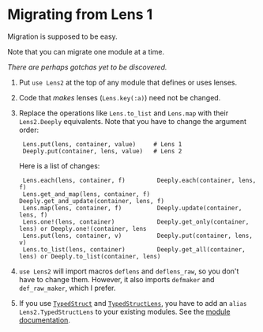 # Migrating from Lens 1

Migration is supposed to be easy.

Note that you can migrate one module at a time.

*There are perhaps gotchas yet to be discovered.*

1. Put `use Lens2` at the top of any module that defines or uses
   lenses. 
   
2. Code that *makes* lenses (`Lens.key(:a)`) need not be changed.

2. Replace the operations like `Lens.to_list` and `Lens.map` with their
   `Lens2.Deeply` equivalents. Note that you have to change the
   argument order:
   
        Lens.put(lens, container, value)     # Lens 1
        Deeply.put(container, lens, value)   # Lens 2
       
   Here is a list of changes:
   
   
        Lens.each(lens, container, f)         Deeply.each(container, lens, f)
        Lens.get_and_map(lens, container, f)  Deeply.get_and_update(container, lens, f)
        Lens.map(lens, container, f)          Deeply.update(container, lens, f)
        Lens.one!(lens, container)            Deeply.get_only(container, lens) or Deeply.one!(container, lens
        Lens.put(lens, container, v)          Deeply.put(container, lens, v)
        Lens.to_list(lens, container)         Deeply.get_all(container, lens) or Deeply.to_list(container, lens)
        
4. `use Lens2` will import macros `deflens` and `deflens_raw`, so you
   don't have to change them. However, it also imports `defmaker` and
   `def_raw_maker`, which I prefer.

3. If you use
   [`TypedStruct`](https://hexdocs.pm/typedstruct/readme.html) and
   [`TypedStructLens`](https://hexdocs.pm/typed_struct_lens/readme.html),
   you have to add an `alias Lens2.TypedStructLens` to your existing modules. 
   See the [module documentation](Lens2.TypedStructLens.html).
